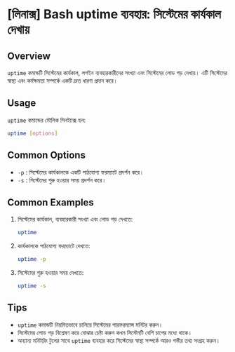 # [লিনাক্স] Bash uptime ব্যবহার: সিস্টেমের কার্যকাল দেখায়

## Overview
`uptime` কমান্ডটি সিস্টেমের কার্যকাল, লগইন ব্যবহারকারীদের সংখ্যা এবং সিস্টেমের লোড গড় দেখায়। এটি সিস্টেমের স্বাস্থ্য এবং কর্মক্ষমতা সম্পর্কে একটি দ্রুত ধারণা প্রদান করে।

## Usage
`uptime` কমান্ডের মৌলিক সিনট্যাক্স হল:

```bash
uptime [options]
```

## Common Options
- `-p` : সিস্টেমের কার্যকালকে একটি পাঠযোগ্য ফরম্যাটে প্রদর্শন করে।
- `-s` : সিস্টেমের শুরু হওয়ার সময় প্রদর্শন করে।

## Common Examples
1. সিস্টেমের কার্যকাল, ব্যবহারকারী সংখ্যা এবং লোড গড় দেখতে:
   ```bash
   uptime
   ```

2. কার্যকালকে পাঠযোগ্য ফরম্যাটে দেখতে:
   ```bash
   uptime -p
   ```

3. সিস্টেমের শুরু হওয়ার সময় দেখতে:
   ```bash
   uptime -s
   ```

## Tips
- `uptime` কমান্ডটি নিয়মিতভাবে চালিয়ে সিস্টেমের পারফরম্যান্স মনিটর করুন।
- সিস্টেমের লোড গড় বিশ্লেষণ করে বোঝার চেষ্টা করুন কখন সিস্টেমটি বেশি চাপের মধ্যে থাকে।
- অন্যান্য মনিটরিং টুলের সাথে `uptime` ব্যবহার করে সিস্টেমের স্বাস্থ্য সম্পর্কে আরও গভীর তথ্য সংগ্রহ করুন।